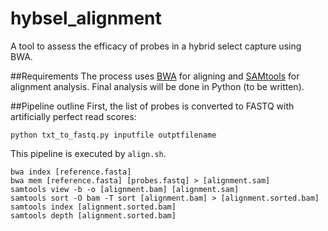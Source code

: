 # hybsel_alignment
A tool to assess the efficacy of probes in a hybrid select capture using BWA.

##Requirements
The process uses [BWA](http://bio-bwa.sourceforge.net/) for aligning and [SAMtools](http://samtools.sourceforge.net/) for alignment analysis. Final analysis will be done in Python (to be written).

##Pipeline outline
First, the list of probes is converted to FASTQ with artificially perfect read scores:
 ```
python txt_to_fastq.py inputfile outptfilename
```

This pipeline is executed by ```align.sh```.
```
bwa index [reference.fasta]
bwa mem [reference.fasta] [probes.fastq] > [alignment.sam]
samtools view -b -o [alignment.bam] [alignment.sam]
samtools sort -O bam -T sort [alignment.bam] > [alignment.sorted.bam]
samtools index [alignment.sorted.bam]
samtools depth [alignment.sorted.bam]
```